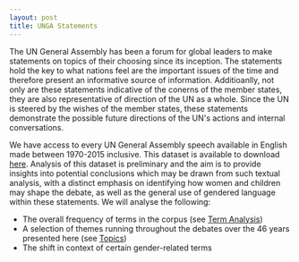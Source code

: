 ```yaml
---
layout: post
title: UNGA Statements
---
```


The UN General Assembly has been a forum for global leaders to make statements on topics of their choosing since its inception. The statements hold the key to what nations feel are the important issues of the time and therefore present an informative source of information. Additioanlly, not only are these statements indicative of the conerns of the member states, they are also representative of direction of the UN as a whole. Since the UN is steered by the wishes of the member states, these statements demonstrate the possible future directions of the UN's actions and internal conversations.

We have access to every UN General Assembly speech available in English made between 1970-2015 inclusive. This dataset is available to download [here](https://www.kaggle.com/unitednations/un-general-debates/home). Analysis of this dataset is preliminary and the aim is to provide insights into potential conclusions which may be drawn from such textual analysis, with a distinct emphasis on identifying how women and children may shape the debate, as well as the general use of gendered language within these statements. We will analyse the following:

- The overall frequency of terms in the corpus (see [Term Analysis](/term_analysis))
- A selection of themes running throughout the debates over the 46 years presented here (see [Topics](/topic))
- The shift in context of certain gender-related terms
